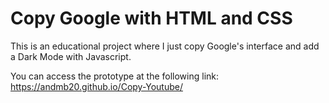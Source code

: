 # Copy Google with HTML and CSS

This is an educational project where I just copy Google's interface and add a Dark Mode with Javascript.

You can access the prototype at the following link: https://andmb20.github.io/Copy-Youtube/
